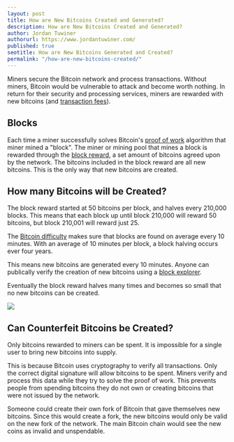 ```yaml
---
layout: post
title: How are New Bitcoins Created and Generated?
description: How are New Bitcoins Created and Generated?
author: Jordan Tuwiner
authorurl: https://www.jordantuwiner.com/
published: true
seotitle: How are New Bitcoins Generated and Created?
permalink: "/how-are-new-bitcoins-created/"
---
```

Miners secure the Bitcoin network and process transactions. Without miners, Bitcoin would be vulnerable to attack and become worth nothing. In return for their security and processing services, miners are rewarded with new bitcoins (and [transaction fees](/bitcoin-mining-fees/)). 

## Blocks

Each time a miner successfully solves Bitcoin's [proof of work](/what-is-proof-of-work/) algorithm that miner mined a "block". The miner or mining pool that mines a block is rewarded through the [block reward](/what-is-the-bitcoin-block-reward/), a set amount of bitcoins agreed upon by the network. The bitcoins included in the block reward are all new bitcoins. This is the only way that new bitcoins are created. 

## How many Bitcoins will be Created? 

The block reward started at 50 bitcoins per block, and halves every 210,000 blocks. This means that each block up until block 210,000 will reward 50 bitcoins, but block 210,001 will reward just 25. 

The [Bitcoin difficulty](/what-is-bitcoin-mining-difficulty/) makes sure that blocks are found on average every 10 minutes. With an average of 10 minutes per block, a block halving occurs ever four years. 

This means new bitcoins are generated every 10 minutes. Anyone can publically verify the creation of new bitcoins using a [block explorer](https://blockchain.info/).

Eventually the block reward halves many times and becomes so small that no new bitcoins can be created. 

<img src="https://www.weusecoins.com/images/bitcoinsupply.png" />

## Can Counterfeit Bitcoins be Created?

Only bitcoins rewarded to miners can be spent. It is impossible for a single user to bring new bitcoins into supply. 

This is because Bitcoin uses cryptography to verify all transactions. Only the correct digital signature will allow bitcoins to be spent. Miners verify and process this data while they try to solve the proof of work. This prevents people from spending bitcoins they do not own or creating bitcoins that were not issued by the network. 

Someone could create their own fork of Bitcoin that gave themselves new bitcoins. Since this would create a fork, the new bitcoins would only be valid on the new fork of the network. The main Bitcoin chain would see the new coins as invalid and unspendable. 
